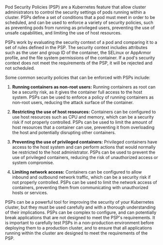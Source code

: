 Pod Security Policies (PSP) are a Kubernetes feature that allow cluster administrators to control the security settings of pods running within a cluster. PSPs define a set of conditions that a pod must meet in order to be scheduled, and can be used to enforce a variety of security policies, such as preventing pods from running as privileged users, preventing the use of unsafe capabilities, and limiting the use of host resources.

PSPs work by evaluating the security context of a pod and comparing it to a set of rules defined in the PSP. The security context includes attributes such as the user and group ID of the container, the SELinux or AppArmor profile, and the file system permissions of the container. If a pod's security context does not meet the requirements of the PSP, it will be rejected and not scheduled.

Some common security policies that can be enforced with PSPs include:

1. **Running containers as non-root users:** Running containers as root can be a security risk, as it gives the container full access to the host system. PSPs can be used to enforce a policy of running containers as non-root users, reducing the attack surface of the container.

2. **Restricting the use of host resources:** Containers can be configured to use host resources such as CPU and memory, which can be a security risk if not properly controlled. PSPs can be used to limit the amount of host resources that a container can use, preventing it from overloading the host and potentially disrupting other containers.

3. **Preventing the use of privileged containers:** Privileged containers have access to the host system and can perform actions that would normally be restricted to the host administrator. PSPs can be used to prevent the use of privileged containers, reducing the risk of unauthorized access or system compromise.

4. **Limiting network access:** Containers can be configured to allow inbound and outbound network traffic, which can be a security risk if not properly controlled. PSPs can be used to limit the network access of containers, preventing them from communicating with unauthorized hosts or services.

PSPs can be a powerful tool for improving the security of your Kubernetes cluster, but they must be used carefully and with a thorough understanding of their implications. PSPs can be complex to configure, and can potentially break applications that are not designed to meet the PSP's requirements. It is important to carefully test PSPs in a non-production environment before deploying them to a production cluster, and to ensure that all applications running within the cluster are designed to meet the requirements of the PSP.